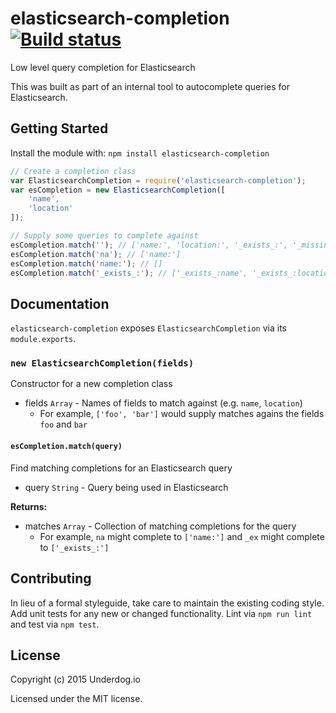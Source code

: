 # elasticsearch-completion [![Build status](https://travis-ci.org/underdogio/elasticsearch-completion.png?branch=master)](https://travis-ci.org/underdogio/elasticsearch-completion)

Low level query completion for Elasticsearch

This was built as part of an internal tool to autocomplete queries for Elasticsearch.

## Getting Started
Install the module with: `npm install elasticsearch-completion`

```js
// Create a completion class
var ElasticsearchCompletion = require('elasticsearch-completion');
var esCompletion = new ElasticsearchCompletion([
    'name',
    'location'
]);

// Supply some queries to complete against
esCompletion.match(''); // ['name:', 'location:', '_exists_:', '_missing_:']
esCompletion.match('na'); // ['name:']
esCompletion.match('name:'); // []
esCompletion.match('_exists_:'); // ['_exists_:name', '_exists_:location']
```

## Documentation
`elasticsearch-completion` exposes `ElasticsearchCompletion` via its `module.exports`.

### `new ElasticsearchCompletion(fields)`
Constructor for a new completion class

- fields `Array` - Names of fields to match against (e.g. `name`, `location`)
    - For example, `['foo', 'bar']` would supply matches agains the fields `foo` and `bar`

#### `esCompletion.match(query)`
Find matching completions for an Elasticsearch query

- query `String` - Query being used in Elasticsearch

**Returns:**

- matches `Array` - Collection of matching completions for the query
    - For example, `na` might complete to `['name:']` and `_ex` might complete to `['_exists_:']`

## Contributing
In lieu of a formal styleguide, take care to maintain the existing coding style. Add unit tests for any new or changed functionality. Lint via `npm run lint` and test via `npm test`.

## License
Copyright (c) 2015 Underdog.io

Licensed under the MIT license.
